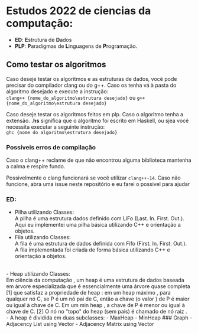 # Estudos 2022 de ciencias da computação:

- **ED**: **E**strutura de **D**ados
- **PLP**: **P**aradigmas de **L**inguagens de **P**rogramação.

## Como testar os algoritmos

Caso deseje testar os algoritmos e as estruturas de dados, você pode precisar do compilador clang ou do g++.
Caso os tenha vá à pasta do algoritmo desejado e execute a instrução:<br> 
`clang++ {nome_do_algoritmo\estrutura desejado}` ou
`g++ {nome_do_algoritmo\estrutura desejado}`

Caso deseje testar os algoritmos feitos em plp. Caso o algoritmo tenha a extensão. **.hs** significa que o algoritmo foi escrito em Haskell, ou sjea você necessita executar a seguinte instrução:<br>
`ghc {nome do algoritmo\estrutura desejado}`

### Possíveis erros de compilação

Caso o clang++ reclame de que não encontrou alguma biblioteca mantenha a calma e respire fundo.

Possivelmente o clang funcionará se você utilizar `clang++-14`. Caso não funcione, abra uma issue neste repositório e eu farei o possivel para ajudar

### ED:
  - Pilha utilizando Classes:<br>
       A pilha é uma estrutura dados definido com LiFo (Last. In. First. Out.).<br>
       Aqui eu implementei uma pilha básica utilizando C++ e orientação a objetos.
  - Fila utilizando Classes:<br>
      A fila é uma estrutura de dados definida com Fifo (First. In. First. Out.).<br>
      A fila implementada foi criada de forma básica utilizando C++ e orientação a objetos.
<br>
  - Heap utilizando Classes:<br>
    Em ciência da computação , um heap é uma estrutura de dados baseada em árvore especializada que é essencialmente uma árvore quase completa [1] que satisfaz a propriedade de heap : em um heap máximo , para qualquer nó C, se P é um nó pai de C, então a chave (o valor ) de P é maior ou igual à chave de C. Em um min heap , a chave de P é menor ou igual à chave de C. [2] O nó no "topo" do heap (sem pais) é chamado de nó raiz .<br>
    - A heap é dividida em duas subclasses:
        - MaxHeap
        - MinHeap
### Graph
    - Adjacency List using Vector
    - Adjacency Matrix using Vector
